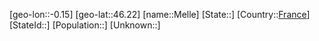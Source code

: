 ﻿---
location: [46.22,-0.15]
type: City
tags:
- geo/City


SpocWebEntityId: 32396
isDeleted: false
confidential: public

---
[geo-lon::-0.15]
[geo-lat::46.22]
[name::Melle]
[State::]
[Country::[France](geo/Continent/Europe/France.md)]
[StateId::]
[Population::]
[Unknown::]


